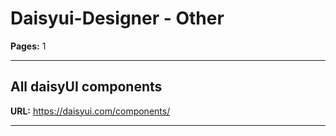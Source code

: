 # Daisyui-Designer - Other

**Pages:** 1

---

## All daisyUI components

**URL:** https://daisyui.com/components/

---
